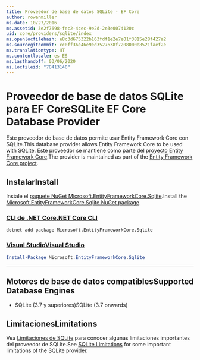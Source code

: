 ```yaml
---
title: Proveedor de base de datos SQLite - EF Core
author: rowanmiller
ms.date: 10/27/2016
ms.assetid: 3e2f7698-fec2-4cec-9e2d-2e3e0074120c
uid: core/providers/sqlite/index
ms.openlocfilehash: e8c3d675322b163fdf1e2e7e01f3815e28f427a2
ms.sourcegitcommit: cc0ff36e46e9ed3527638f7208000e8521faef2e
ms.translationtype: HT
ms.contentlocale: es-ES
ms.lasthandoff: 03/06/2020
ms.locfileid: "78413140"
---
```

# <a name="sqlite-ef-core-database-provider"></a><span data-ttu-id="4a7f6-102">Proveedor de base de datos SQLite para EF Core</span><span class="sxs-lookup"><span data-stu-id="4a7f6-102">SQLite EF Core Database Provider</span></span>

<span data-ttu-id="4a7f6-103">Este proveedor de base de datos permite usar Entity Framework Core con SQLite.</span><span class="sxs-lookup"><span data-stu-id="4a7f6-103">This database provider allows Entity Framework Core to be used with SQLite.</span></span> <span data-ttu-id="4a7f6-104">Este proveedor se mantiene como parte del [proyecto Entity Framework Core](https://github.com/aspnet/EntityFrameworkCore).</span><span class="sxs-lookup"><span data-stu-id="4a7f6-104">The provider is maintained as part of the [Entity Framework Core project](https://github.com/aspnet/EntityFrameworkCore).</span></span>

## <a name="install"></a><span data-ttu-id="4a7f6-105">Instalar</span><span class="sxs-lookup"><span data-stu-id="4a7f6-105">Install</span></span>

<span data-ttu-id="4a7f6-106">Instale el [paquete NuGet Microsoft.EntityFrameworkCore.Sqlite](https://www.nuget.org/packages/Microsoft.EntityFrameworkCore.Sqlite/).</span><span class="sxs-lookup"><span data-stu-id="4a7f6-106">Install the [Microsoft.EntityFrameworkCore.Sqlite NuGet package](https://www.nuget.org/packages/Microsoft.EntityFrameworkCore.Sqlite/).</span></span>

### <a name="net-core-cli"></a>[<span data-ttu-id="4a7f6-107">CLI de .NET Core</span><span class="sxs-lookup"><span data-stu-id="4a7f6-107">.NET Core CLI</span></span>](#tab/dotnet-core-cli)

```dotnetcli
dotnet add package Microsoft.EntityFrameworkCore.Sqlite
```

### <a name="visual-studio"></a>[<span data-ttu-id="4a7f6-108">Visual Studio</span><span class="sxs-lookup"><span data-stu-id="4a7f6-108">Visual Studio</span></span>](#tab/vs)

``` powershell
Install-Package Microsoft.EntityFrameworkCore.Sqlite
```

***

## <a name="supported-database-engines"></a><span data-ttu-id="4a7f6-109">Motores de base de datos compatibles</span><span class="sxs-lookup"><span data-stu-id="4a7f6-109">Supported Database Engines</span></span>

* <span data-ttu-id="4a7f6-110">SQLite (3.7 y superiores)</span><span class="sxs-lookup"><span data-stu-id="4a7f6-110">SQLite (3.7 onwards)</span></span>

## <a name="limitations"></a><span data-ttu-id="4a7f6-111">Limitaciones</span><span class="sxs-lookup"><span data-stu-id="4a7f6-111">Limitations</span></span>

<span data-ttu-id="4a7f6-112">Vea [Limitaciones de SQLite](limitations.md) para conocer algunas limitaciones importantes del proveedor de SQLite.</span><span class="sxs-lookup"><span data-stu-id="4a7f6-112">See [SQLite Limitations](limitations.md) for some important limitations of the SQLite provider.</span></span>
